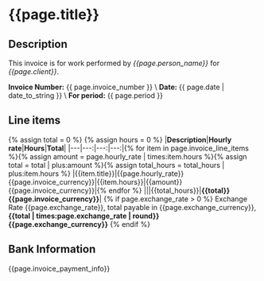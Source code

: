 
# {{page.title}} <a class="pdf-link" href="{{page.pdf_url}}" target="_blank"><span class="mega-octicon octicon-file-pdf"></span></a>

## Description

This invoice is for work performed by _{{page.person_name}}_ for _{{page.client}}_.


__Invoice Number:__ {{ page.invoice_number }} \\
__Date:__ {{ page.date | date_to_string }} \\
__For period:__ {{ page.period }}

## Line items

{% assign total = 0 %}
{% assign hours = 0 %}
|__Description__|__Hourly rate__|__Hours__|__Total__|
|---|---:|---:|---:|{% for item in page.invoice_line_items %}{% assign amount = page.hourly_rate | times:item.hours %}{% assign total = total | plus:amount %}{% assign total_hours = total_hours | plus:item.hours %}
|{{item.title}}|{{page.hourly_rate}} {{page.invoice_currency}}|{{item.hours}}|{{amount}} {{page.invoice_currency}}|{% endfor %}
|||{{total_hours}}|__{{total}} {{page.invoice_currency}}__|
{% if page.exchange_rate > 0 %}
Exchange Rate {{page.exchange_rate}}, total payable in {{page.exchange_currency}}, **{{total | times:page.exchange_rate | round}} {{page.exchange_currency}}**
{% endif %}


## Bank Information

{{page.invoice_payment_info}}
